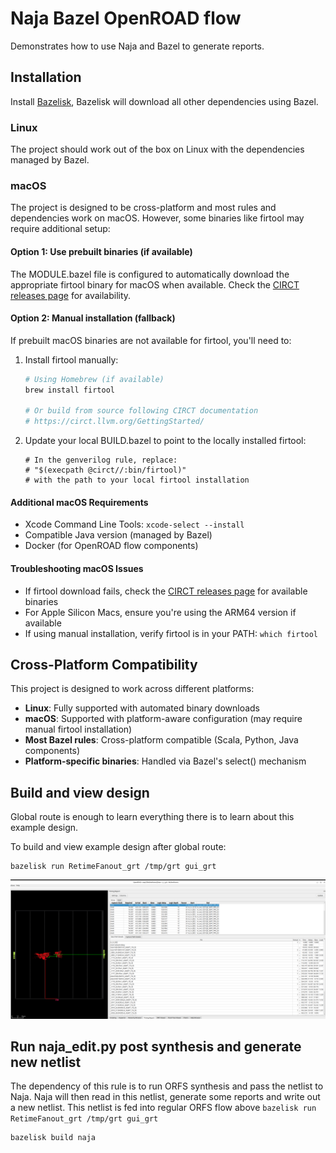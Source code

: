 <!--
SPDX-License-Identifier: MIT
-->
# Naja Bazel OpenROAD flow

Demonstrates how to use Naja and Bazel to generate reports.

## Installation

Install [Bazelisk](https://bazel.build/install/bazelisk), Bazelisk will download all other dependencies using Bazel.

### Linux

The project should work out of the box on Linux with the dependencies managed by Bazel.

### macOS

The project is designed to be cross-platform and most rules and dependencies work on macOS. However, some binaries like firtool may require additional setup:

#### Option 1: Use prebuilt binaries (if available)
The MODULE.bazel file is configured to automatically download the appropriate firtool binary for macOS when available. Check the [CIRCT releases page](https://github.com/llvm/circt/releases/tag/firtool-1.108.0) for availability.

#### Option 2: Manual installation (fallback)
If prebuilt macOS binaries are not available for firtool, you'll need to:

1. Install firtool manually:
   ```bash
   # Using Homebrew (if available)
   brew install firtool
   
   # Or build from source following CIRCT documentation
   # https://circt.llvm.org/GettingStarted/
   ```

2. Update your local BUILD.bazel to point to the locally installed firtool:
   ```starlark
   # In the genverilog rule, replace:
   # "$(execpath @circt//:bin/firtool)"
   # with the path to your local firtool installation
   ```

#### Additional macOS Requirements
- Xcode Command Line Tools: `xcode-select --install`
- Compatible Java version (managed by Bazel)
- Docker (for OpenROAD flow components)

#### Troubleshooting macOS Issues
- If firtool download fails, check the [CIRCT releases page](https://github.com/llvm/circt/releases/tag/firtool-1.108.0) for available binaries
- For Apple Silicon Macs, ensure you're using the ARM64 version if available
- If using manual installation, verify firtool is in your PATH: `which firtool`

## Cross-Platform Compatibility

This project is designed to work across different platforms:
- **Linux**: Fully supported with automated binary downloads
- **macOS**: Supported with platform-aware configuration (may require manual firtool installation)
- **Most Bazel rules**: Cross-platform compatible (Scala, Python, Java components)
- **Platform-specific binaries**: Handled via Bazel's select() mechanism

## Build and view design

Global route is enough to learn everything there is to learn about this example design.

To build and view example design after global route:

    bazelisk run RetimeFanout_grt /tmp/grt gui_grt

![View design](view-design.png)

## Run naja_edit.py post synthesis and generate new netlist

The dependency of this rule is to run ORFS synthesis and pass the netlist to Naja. Naja will then read in this netlist, generate some reports and write out a new netlist. This netlist is fed into regular ORFS flow above `bazelisk run RetimeFanout_grt /tmp/grt gui_grt`

    bazelisk build naja
